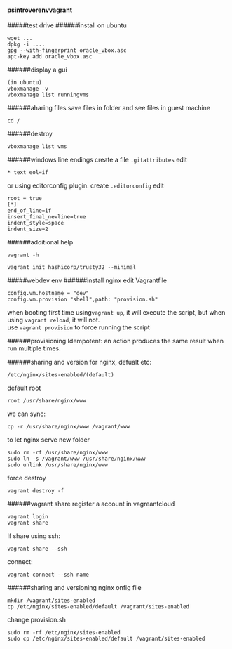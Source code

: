 #### psintroverenvvagrant
#####test drive
######install on ubuntu
```
wget ...
dpkg -i ....
gpg --with-fingerprint oracle_vbox.asc
apt-key add oracle_vbox.asc
```
######display a gui
```
(in ubuntu)
vboxmanage -v
vboxmanage list runningvms
```
######aharing files
save files in folder and see files in guest machine
```
cd /
````
######destroy
```
vboxmanage list vms
```
######windows line endings
create a file ```.gitattributes```
edit
```
* text eol=if
```
or using editorconfig plugin. create ```.editorconfig```
edit
```
root = true
[*]
end_of_line=if
insert_final_newline=true
indent_style=space
indent_size=2
```
######additional help
```
vagrant -h
```
```
vagrant init hashicorp/trusty32 --minimal
```
#####webdev env
######install nginx
edit Vagrantfile
```
config.vm.hostname = "dev"
config.vm.provision "shell",path: "provision.sh"
```
when booting first time using```vagrant up```, it will execute the script, but when using ```vagrant reload```, it will not.  
use ```vagrant provision``` to force running the script

######provisioning
Idempotent: an action produces the same result when run multiple times.

######sharing and version
for nginx, defualt etc:
```
/etc/nginx/sites-enabled/(default)
```
default root
```
root /usr/share/nginx/www
```

we can sync:
```
cp -r /usr/share/nginx/www /vagrant/www
```
to let nginx serve new folder
```
sudo rm -rf /usr/share/nginx/www
sudo ln -s /vagrant/www /usr/share/nginx/www
sudo unlink /usr/share/nginx/www
```
force destroy
```
vagrant destroy -f
```
######vagrant share
register a account in vagreantcloud
```
vagrant login
vagrant share
```
If share using ssh:
```
vagrant share --ssh
```
connect:
```
vagrant connect --ssh name
```
######sharing and versioning nginx onfig file
```
mkdir /vagrant/sites-enabled
cp /etc/nginx/sites-enabled/default /vagrant/sites-enabled
```

change provision.sh
```
sudo rm -rf /etc/nginx/sites-enabled
sudo cp /etc/nginx/sites-enabled/default /vagrant/sites-enabled
```

  
